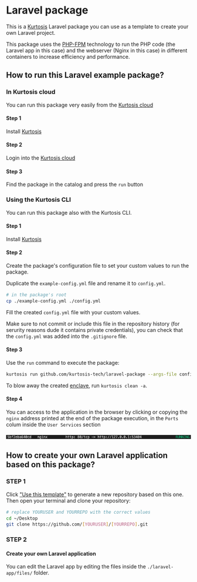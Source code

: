 # Laravel package

This is a [Kurtosis](https://github.com/kurtosis-tech/kurtosis/) Laravel package you can use as a template to create your own Laravel project.

This package uses the [PHP-FPM][php-fpm] technology to run the PHP code (the Laravel app in this case) and the webserver (Nginx in this case) in different containers to increase efficiency and performance.

## How to run this Laravel example package?

### In Kurtosis cloud

You can run this package very easily from the [Kurtosis cloud](https://cloud.kurtosis.com/)

#### Step 1

Install [Kurtosis][install-kurtosis]

#### Step 2

Login into the [Kurtosis cloud](https://cloud.kurtosis.com/)

#### Step 3

Find the package in the catalog and press the `run` button

### Using the Kurtosis CLI

You can run this package also with the Kurtosis CLI.

#### Step 1

Install [Kurtosis][install-kurtosis]

#### Step 2

Create the package's configuration file to set your custom values to run the package.

Duplicate the `example-config.yml` file and rename it to `config.yml`.

```bash
# in the package's root
cp ./example-config.yml ./config.yml
```

Fill the created `config.yml` file with your custom values.

Make sure to not commit or include this file in the repository history (for serurity reasons dude it contains private credentials), you can check that the `config.yml` was added into the `.gitignore` file.

#### Step 3

Use the `run` command to execute the package:

```bash
kurtosis run github.com/kurtosis-tech/laravel-package --args-file config.yml
```

To blow away the created [enclave][enclaves-reference], run `kurtosis clean -a`.

#### Step 4

You can access to the application in the browser by clicking or copying the `nginx` address printed at the end of the package execution, in the `Ports` colum inside the `User Services` section
<br />
<br />
<img alt="application address preview" src="./readme-files/application-address.png" />

## How to create your own Laravel application based on this package?

### STEP 1

Click ["Use this template"](https://github.com/kurtosis-tech/laravel-package/generate) to generate a new repository based on this one.
Then open your terminal and clone your repository:

```bash
# replace YOURUSER and YOURREPO with the correct values
cd ~/Desktop
git clone https://github.com/[YOURUSER]/[YOURREPO].git
```

### STEP 2

#### Create your own Laravel application

You can edit the Laravel app by editing the files inside the `./laravel-app/files/` folder.

<!-------------------------------- LINKS ------------------------------->
[install-kurtosis]: https://docs.kurtosis.com/install
[enclaves-reference]: https://docs.kurtosis.com/concepts-reference/enclaves
[php-fpm]: https://php-fpm.org/
